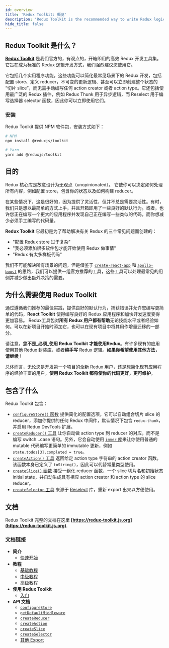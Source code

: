 ```yaml
---
id: overview
title: 'Redux Toolkit: 概览'
description: 'Redux Toolkit is the recommended way to write Redux logic'
hide_title: false
---
```


## Redux Toolkit 是什么？

**[Redux Toolkit](https://redux-toolkit.js.org)** 是我们官方的，有观点的，开箱即用的高效 Redux 开发工具集。它旨在成为标准的 Redux 逻辑开发方式，我们强烈建议您使用它。

它包括几个实用程序功能，这些功能可以简化最常见场景下的 Redux 开发，包括配置 store、定义 reducer，不可变的更新逻辑、甚至可以立即创建整个状态的 “切片 slice”，而无需手动编写任何 action creator 或者 action type。它还包括使用最广泛的 Redux 插件，例如 Redux Thunk 用于异步逻辑，而 Reselect 用于编写选择器 selector 函数，因此你可以立即使用它们。

### 安装

Redux Toolkit 提供 NPM 软件包，安装方式如下：

```bash
# NPM
npm install @reduxjs/toolkit

# Yarn
yarn add @reduxjs/toolkit
```

## 目的

Redux 核心库是故意设计为无观点（unopinionated）。 它使你可以决定如何处理所有内容，例如配置 store，包含你的状态以及如何构建 reducer。

在某些情况下，这是很好的，因为提供了灵活性，但并不总是需要灵活性。有时，我们只是想以最简单的方式上手，并且开箱即用了一些良好的默认行为。或者，也许您正在编写一个更大的应用程序并发现自己正在编写一些类似的代码，而你想减少必须手工编写的代码量。

**Redux Toolkit** 它最初是为了帮助解决有关 Redux 的三个常见问题而创建的：

- "配置 Redux store 过于复杂"
- "我必须添加很多软件包才能开始使用 Redux 做事情"
- "Redux 有太多样板代码"

我们不可能解决所有场景的问题，但是借鉴于 [`create-react-app`](https://github.com/facebook/create-react-app) 和 [`apollo-boost`](https://dev-blog.apollodata.com/zero-config-graphql-state-management-27b1f1b3c2c3) 的思路，我们可以提供一组官方推荐的工具，这些工具可以处理最常见的用例并减少做出额外决策的需要。

## 为什么需要使用 Redux Toolkit

通过遵循我们推荐的最佳实践，提供良好的默认行为，捕获错误并允许您编写更简单的代码，**React Toolkit** 使得编写良好的 Redux 应用程序和加快开发速度变得更加容易。 Redux工具包对**所有 Redux 用户都有帮助**无论技能水平或者经验如何。可以在新项目开始时添加它，也可以在现有项目中将其用作增量迁移的一部分。

请注意，**您不是_必须_使用 Redux Toolkit 才能使用Redux**。有许多现有的应用使用其他 Redux 封装库，或者**纯手写** Redux 逻辑。**如果你希望使用其他方法，请继续！**

总体而言，无论您是开发第一个项目的全新 Redux 用户，还是想简化现有应用程序的经验丰富的用户，**使用 Redux Toolkit 都将使你的代码更好，更可维护**。

## 包含了什么

Redux Toolkit 包含：

- [`configureStore()` 函数](https://redux-toolkit.js.org/api/configureStore) 提供简化的配置选项。它可以自动组合切片 slice 的 reducer，添加你提供的任何 Redux 中间件，默认情况下包含 `redux-thunk`，并启用 Redux DevTools 扩展。
- [`createReducer()` 工具](https://redux-toolkit.js.org/api/createReducer) 让你自动做 action type 到 reducer 的对应，而不是编写 switch...case 语句。另外，它会自动使用 [`immer` 库](https://github.com/mweststrate/immer)来让你使用普通的 mutable 代码编写更简单的 immutable 更新，例如 `state.todos[3].completed = true`。
- [`createAction()` 工具](https://redux-toolkit.js.org/api/createAction) 返回给定 action type 字符串的 action creator 函数。该函数本身已定义了 `toString()`，因此可以代替常量类型使用。
- [`createSlice()` 函数](https://redux-toolkit.js.org/api/createSlice) 接受一组化 reducer 函数，一个 slice 切片名和初始状态 initial state，并自动生成具有相应 action creator 和 action type 的 slice reducer。
- [`createSelector` 工具](https://redux-toolkit.js.org/api/createSelector) 来源于 [Reselect](https://github.com/reduxjs/reselect) 库，重新 export 出来以方便使用。

## 文档

Redux Toolkit 完整的文档在这里 **[https://redux-toolkit.js.org](https://redux-toolkit.js.org)**.

### 文档链接

- **简介**
  - [快速开始](https://redux-toolkit.js.org/introduction/quick-start)
- **教程**
  - [基础教程](https://redux-toolkit.js.org/tutorials/basic-tutorial)
  - [中级教程](https://redux-toolkit.js.org/tutorials/intermediate-tutorial)
  - [高级教程](https://redux-toolkit.js.org/tutorials/advanced-tutorial)
- **使用 Redux Toolkit**
  - [入门](https://redux-toolkit.js.org/usage/usage-guide)
- **API 文档**
  - [`configureStore`](https://redux-toolkit.js.org/api/configureStore)
  - [`getDefaultMiddleware`](https://redux-toolkit.js.org/api/getDefaultMiddleware)
  - [`createReducer`](https://redux-toolkit.js.org/api/createReducer)
  - [`createAction`](https://redux-toolkit.js.org/api/createAction)
  - [`createSlice`](https://redux-toolkit.js.org/api/createSlice)
  - [`createSelector`](https://redux-toolkit.js.org/api/createSelector)
  - [其他 Export](https://redux-toolkit.js.org/api/other-exports)
